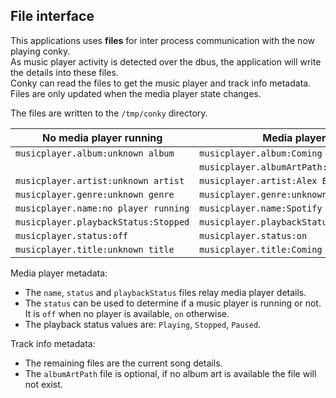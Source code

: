 ## File interface
This applications uses **files** for inter process communication with the now playing conky.  
As music player activity is detected over the dbus, the application will write the details into these files.  
Conky can read the files to get the music player and track info metadata.  
Files are only updated when the media player state changes.

The files are written to the `/tmp/conky` directory.

| No media player running              | Media player running                            |
|--------------------------------------|-------------------------------------------------|
| `musicplayer.album:unknown album`    | `musicplayer.album:Coming Home`                 |
|                                      | `musicplayer.albumArtPath:/some/path/image.png` |
| `musicplayer.artist:unknown artist`  | `musicplayer.artist:Alex Boychuk`               |
| `musicplayer.genre:unknown genre`    | `musicplayer.genre:unknown genre`               |
| `musicplayer.name:no player running` | `musicplayer.name:Spotify`                      |
| `musicplayer.playbackStatus:Stopped` | `musicplayer.playbackStatus:Playing`            |
| `musicplayer.status:off`             | `musicplayer.status:on`                        |
| `musicplayer.title:unknown title`    | `musicplayer.title:Coming Home`                 |

Media player metadata:

- The `name`, `status` and `playbackStatus` files relay media player details.
- The `status` can be used to determine if a music player is running or not.  
  It is `off` when no player is available, `on` otherwise.
- The playback status values are: `Playing`, `Stopped`, `Paused`.

Track info metadata:

- The remaining files are the current song details.
- The `albumArtPath` file is optional, if no album art is available the file will not exist.